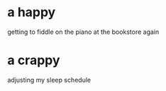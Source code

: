 # a happy
getting to fiddle on the piano at the bookstore again
# a crappy
adjusting my sleep schedule
